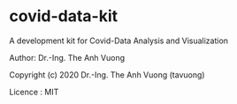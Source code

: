 # covid-data-kit
A development kit for Covid-Data Analysis and Visualization

Author: Dr.-Ing. The Anh Vuong

Copyright (c) 2020 Dr.-Ing. The Anh Vuong (tavuong)

Licence : MIT
